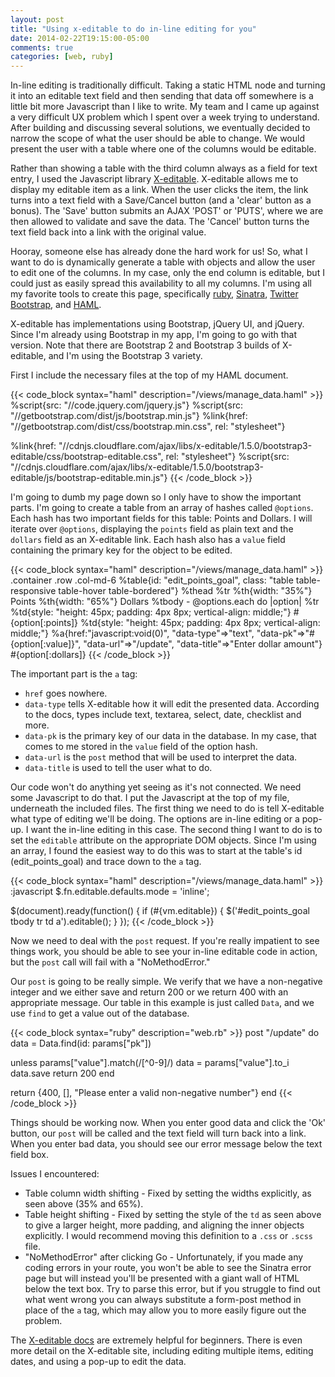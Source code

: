 ```yaml
---
layout: post
title: "Using x-editable to do in-line editing for you"
date: 2014-02-22T19:15:00-05:00
comments: true
categories: [web, ruby]
---
```


In-line editing is traditionally difficult. Taking a static HTML node and turning it into an editable text field and then sending that data off somewhere is a little bit more Javascript than I like to write. My team and I came up against a very difficult UX problem which I spent over a week trying to understand. After building and discussing several solutions, we eventually decided to narrow the scope of what the user should be able to change. We would present the user with a table where one of the columns would be editable.

Rather than showing a table with the third column always as a field for text entry, I used the Javascript library [X-editable](//vitalets.github.io/x-editable/). X-editable allows me to display my editable item as a link. When the user clicks the item, the link turns into a text field with a Save/Cancel button (and a 'clear' button as a bonus). The 'Save' button submits an AJAX 'POST' or 'PUTS', where we are then allowed to validate and save the data. The 'Cancel' button turns the text field back into a link with the original value.

Hooray, someone else has already done the hard work for us! So, what I want to do is dynamically generate a table with objects and allow the user to edit one of the columns. In my case, only the end column is editable, but I could just as easily spread this availability to all my columns. I'm using all my favorite tools to create this page, specifically [ruby](//ruby-lang.org/en/), [Sinatra](//sinatrarb.com), [Twitter Bootstrap](//getbootstrap.com), and [HAML](//haml.info).

X-editable has implementations using Bootstrap, jQuery UI, and jQuery. Since I'm already using Bootstrap in my app, I'm going to go with that version. Note that there are Bootstrap 2 and Bootstrap 3 builds of X-editable, and I'm using the Bootstrap 3 variety.

First I include the necessary files at the top of my HAML document.

{{< code_block syntax="haml" description="/views/manage_data.haml" >}}
%script{src: "//code.jquery.com/jquery.js"}
%script{src: "//getbootstrap.com/dist/js/bootstrap.min.js"}
%link{href: "//getbootstrap.com/dist/css/bootstrap.min.css", rel: "stylesheet"}

%link{href: "//cdnjs.cloudflare.com/ajax/libs/x-editable/1.5.0/bootstrap3-editable/css/bootstrap-editable.css", rel: "stylesheet"}
%script{src: "//cdnjs.cloudflare.com/ajax/libs/x-editable/1.5.0/bootstrap3-editable/js/bootstrap-editable.min.js"}
{{< /code_block >}}

I'm going to dumb my page down so I only have to show the important parts. I'm going to create a table from an array of hashes called `@options`. Each hash has two important fields for this table: Points and Dollars. I will iterate over `@options`, displaying the `points` field as plain text and the `dollars` field as an X-editable link. Each hash also has a `value` field containing the primary key for the object to be edited.

{{< code_block syntax="haml" description="/views/manage_data.haml" >}}
.container
  .row
    .col-md-6
      %table{id: "edit_points_goal", class: "table table-responsive table-hover table-bordered"}
        %thead
          %tr
            %th{width: "35%"}
              Points
            %th{width: "65%"}
              Dollars
        %tbody
          - @options.each do |option|
            %tr
              %td{style: "height: 45px; padding: 4px 8px; vertical-align: middle;"}
                #{option[:points]}
              %td{style: "height: 45px; padding: 4px 8px; vertical-align: middle;"}
                %a{href:"javascript:void(0)", "data-type"=>"text", "data-pk"=>"#{option[:value]}", "data-url"=>"/update", "data-title"=>"Enter dollar amount"}
                  #{option[:dollars]}
{{< /code_block >}}

The important part is the `a` tag:

* `href` goes nowhere.
* `data-type` tells X-editable how it will edit the presented data. According to the docs, types include text, textarea, select, date, checklist and more.
* `data-pk` is the primary key of our data in the database. In my case, that comes to me stored in the `value` field of the option hash.
* `data-url` is the `post` method that will be used to interpret the data.
* `data-title` is used to tell the user what to do.

Our code won't do anything yet seeing as it's not connected. We need some Javascript to do that. I put the Javascript at the top of my file, underneath the included files. The first thing we need to do is tell X-editable what type of editing we'll be doing. The options are in-line editing or a pop-up. I want the in-line editing in this case. The second thing I want to do is to set the `editable` attribute on the appropriate DOM objects. Since I'm using an array, I found the easiest way to do this was to start at the table's id (edit_points_goal) and trace down to the `a` tag.

{{< code_block syntax="haml" description="/views/manage_data.haml" >}}
:javascript
  $.fn.editable.defaults.mode = 'inline';

  $(document).ready(function() {
    if (#{vm.editable}) {
      $('#edit_points_goal tbody tr td a').editable();
    }
  });
{{< /code_block >}}

Now we need to deal with the `post` request. If you're really impatient to see things work, you should be able to see your in-line editable code in action, but the `post` call will fail with a "NoMethodError."

Our `post` is going to be really simple. We verify that we have a non-negative integer and we either save and return 200 or we return 400 with an appropriate message. Our table in this example is just called `Data`, and we use `find` to get a value out of the database.

{{< code_block syntax="ruby" description="web.rb" >}}
post "/update" do
  data = Data.find(id: params["pk"])

  unless params["value"].match(/[^0-9]/)
    data = params["value"].to_i
    data.save
    return 200
  end

  return {400, [], "Please enter a valid non-negative number"}
end
{{< /code_block >}}

Things should be working now. When you enter good data and click the 'Ok' button, our `post` will be called and the text field will turn back into a link. When you enter bad data, you should see our error message below the text field box.

Issues I encountered:

* Table column width shifting - Fixed by setting the widths explicitly, as seen above (35% and 65%).
* Table height shifting - Fixed by setting the style of the `td` as seen above to give a larger height, more padding, and aligning the inner objects explicitly. I would recommend moving this definition to a `.css` or `.scss` file.
* "NoMethodError" after clicking Go - Unfortunately, if you made any coding errors in your route, you won't be able to see the Sinatra error page but will instead you'll be presented with a giant wall of HTML below the text box. Try to parse this error, but if you struggle to find out what went wrong you can always substitute a form-post method in place of the `a` tag, which may allow you to more easily figure out the problem.

The [X-editable docs](//vitalets.github.io/x-editable/docs.html) are extremely helpful for beginners. There is even more detail on the X-editable site, including editing multiple items, editing dates, and using a pop-up to edit the data.
